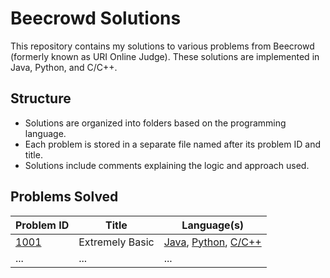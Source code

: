# Beecrowd Solutions
This repository contains my solutions to various problems from Beecrowd (formerly known as URI Online Judge). These solutions are implemented in Java, Python, and C/C++.

## Structure

- Solutions are organized into folders based on the programming language.
- Each problem is stored in a separate file named after its problem ID and title.
- Solutions include comments explaining the logic and approach used.


## Problems Solved

| Problem ID                                                | Title             | Language(s)       |
|-----------------------------------------------------------|-------------------|-------------------|
| [1001](Python/1001-extremely-basic.py)   | Extremely Basic   | [Java](Java/1001-extremely-basic.java), [Python](Python/1001-extremely-basic.py), [C/C++](C++/1001-extremely-basic.cpp) |
| ...        | ...               | ...               |
